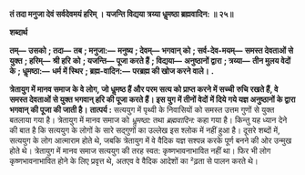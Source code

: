 **तं तदा मनुजा देवं सर्वदेवमयं हरिम् ।** **यजन्ति विद्यया त्रय्या धॢमष्ठा ब्रह्मवादिन: ॥ २५॥** 

**शब्दार्थ** 

**तम्—** **उसको** **; तदा—** **तब** **; मनुजा:—** **मनुष्य** **; देवम्—** **भगवान् को** **; सर्व-देव-मयम्—** **समस्त देवताओं से युक्त** **; हरिम्—** **श्री हरि** **को** **; यजन्ति—** **पूजा करते हैं** **; विद्यया—** **अनुष्ठानों द्वारा** **; त्रय्या—** **तीन मुलय वेदों के** **; धॢमष्ठा:—** **धर्म में स्थिर** **; ब्रह्म-वादिन:—** **परब्रह्म की खोज करने वाले।** **.** 

**त्रेतायुग में मानव समाज के वे लोग, जो धॢमष्ठ हैं और परम सत्य को प्राप्त करने में सच्ची** **रुचि रखते हैं, वे समस्त देवताओं से युक्त भगवान् हरि की पूजा करते हैं। इस युग में तीनों वेदों** **में दिये गये यज्ञ अनुष्ठानों के द्वारा भगवान् की पूजा की जाती है।** **तात्पर्य :** सत्ययुग में पृथ्वी के निवासियों को समस्त उत्तम गुणों से युक्त बतलाया गया है। त्रेतायुग में मानव समाज को *धॢमष्ठा:* तथा *ब्रह्मवादिन:* कहा गया है। किन्तु यह ध्यान देने की बात है कि सत्ययुग के लोगों के सारे सद्गुणों का उल्लेख इस श्लोक में नहीं हुआ है। दूसरे शब्दों में, सत्ययुग के लोग आत्माराम होते थे, जबकि त्रेतायुग में वे वैदिक यज्ञ सश्पन्न करके पूर्ण बनने की ओर उन्मुख होते थे। त्रेतायुग में मानव समाज सत्ययुग की तरह स्वत: कृष्णभावनाभावित नहीं था। फिर भी लोग कृष्णभावनाभावित होने के लिए प्रवृत्त थे, अतएव वे वैदिक आदेशों का ²ढ़ता से पालन करते थे।  